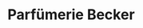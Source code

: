 ---
title: "Parfümerie Becker"
url: /bad-neuenahr-ahrweiler/parfuemerie-becker/
shop: Parfümerie
---